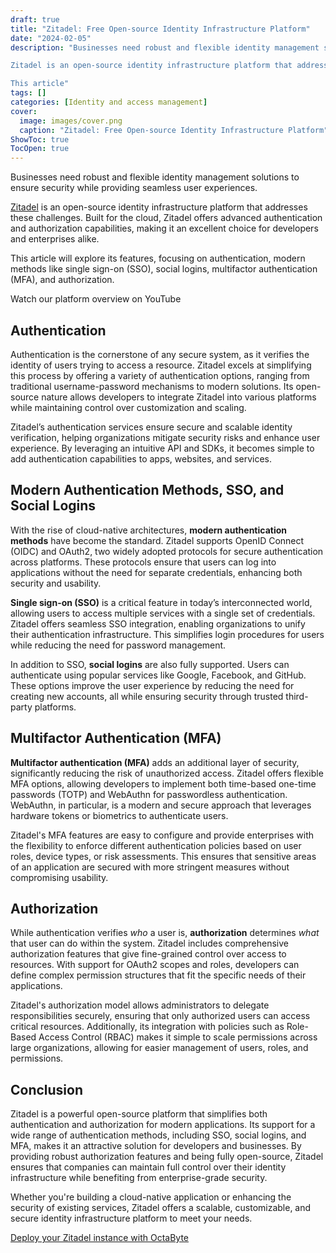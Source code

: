 ```yaml
---
draft: true
title: "Zitadel: Free Open-source Identity Infrastructure Platform"
date: "2024-02-05"
description: "Businesses need robust and flexible identity management solutions to ensure security while providing seamless user experiences.

Zitadel is an open-source identity infrastructure platform that addresses these challenges. Built for the cloud, Zitadel offers advanced authentication and authorization capabilities, making it an excellent choice for developers and enterprises alike.

This article"
tags: []
categories: [Identity and access management]
cover:
  image: images/cover.png
  caption: "Zitadel: Free Open-source Identity Infrastructure Platform"
ShowToc: true
TocOpen: true
---
```



Businesses need robust and flexible identity management solutions to ensure security while providing seamless user experiences. 

[Zitadel](https://octabyte.io/open-source/zitadel?ref=blog.octabyte.io) is an open\-source identity infrastructure platform that addresses these challenges. Built for the cloud, Zitadel offers advanced authentication and authorization capabilities, making it an excellent choice for developers and enterprises alike. 

This article will explore its features, focusing on authentication, modern methods like single sign\-on (SSO), social logins, multifactor authentication (MFA), and authorization.



Watch our platform overview on YouTube



## Authentication

Authentication is the cornerstone of any secure system, as it verifies the identity of users trying to access a resource. Zitadel excels at simplifying this process by offering a variety of authentication options, ranging from traditional username\-password mechanisms to modern solutions. Its open\-source nature allows developers to integrate Zitadel into various platforms while maintaining control over customization and scaling.

Zitadel’s authentication services ensure secure and scalable identity verification, helping organizations mitigate security risks and enhance user experience. By leveraging an intuitive API and SDKs, it becomes simple to add authentication capabilities to apps, websites, and services.

## Modern Authentication Methods, SSO, and Social Logins

With the rise of cloud\-native architectures, **modern authentication methods** have become the standard. Zitadel supports OpenID Connect (OIDC) and OAuth2, two widely adopted protocols for secure authentication across platforms. These protocols ensure that users can log into applications without the need for separate credentials, enhancing both security and usability.

**Single sign\-on (SSO)** is a critical feature in today’s interconnected world, allowing users to access multiple services with a single set of credentials. Zitadel offers seamless SSO integration, enabling organizations to unify their authentication infrastructure. This simplifies login procedures for users while reducing the need for password management.

In addition to SSO, **social logins** are also fully supported. Users can authenticate using popular services like Google, Facebook, and GitHub. These options improve the user experience by reducing the need for creating new accounts, all while ensuring security through trusted third\-party platforms.

## Multifactor Authentication (MFA)

**Multifactor authentication (MFA)** adds an additional layer of security, significantly reducing the risk of unauthorized access. Zitadel offers flexible MFA options, allowing developers to implement both time\-based one\-time passwords (TOTP) and WebAuthn for passwordless authentication. WebAuthn, in particular, is a modern and secure approach that leverages hardware tokens or biometrics to authenticate users.

Zitadel's MFA features are easy to configure and provide enterprises with the flexibility to enforce different authentication policies based on user roles, device types, or risk assessments. This ensures that sensitive areas of an application are secured with more stringent measures without compromising usability.

## Authorization

While authentication verifies *who* a user is, **authorization** determines *what* that user can do within the system. Zitadel includes comprehensive authorization features that give fine\-grained control over access to resources. With support for OAuth2 scopes and roles, developers can define complex permission structures that fit the specific needs of their applications.

Zitadel's authorization model allows administrators to delegate responsibilities securely, ensuring that only authorized users can access critical resources. Additionally, its integration with policies such as Role\-Based Access Control (RBAC) makes it simple to scale permissions across large organizations, allowing for easier management of users, roles, and permissions.

## Conclusion

Zitadel is a powerful open\-source platform that simplifies both authentication and authorization for modern applications. Its support for a wide range of authentication methods, including SSO, social logins, and MFA, makes it an attractive solution for developers and businesses. By providing robust authorization features and being fully open\-source, Zitadel ensures that companies can maintain full control over their identity infrastructure while benefiting from enterprise\-grade security.

Whether you're building a cloud\-native application or enhancing the security of existing services, Zitadel offers a scalable, customizable, and secure identity infrastructure platform to meet your needs.

[Deploy your Zitadel instance with OctaByte](https://octabyte.io/open-source/zitadel?ref=blog.octabyte.io)



